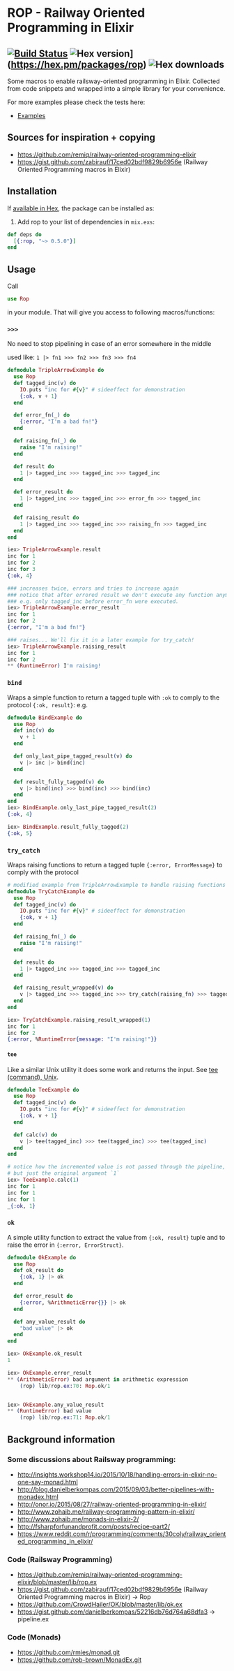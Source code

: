 # ROP - Railway Oriented Programming in Elixir


[![Build Status](https://travis-ci.org/ruby2elixir/rop.png)](https://travis-ci.org/ruby2elixir/rop)
![Hex version](https://img.shields.io/hexpm/v/rop.svg "Hex version")](https://hex.pm/packages/rop)
![Hex downloads](https://img.shields.io/hexpm/dt/rop.svg "Hex downloads")
----


Some macros to enable railsway-oriented programming in Elixir.
Collected from code snippets and wrapped into a simple library for your convenience.


For more examples please check the tests here:
- [Examples](https://github.com/ruby2elixir/rop/blob/master/test/rop_test.exs)


## Sources for inspiration + copying
- https://github.com/remiq/railway-oriented-programming-elixir
- https://gist.github.com/zabirauf/17ced02bdf9829b6956e (Railway Oriented Programming macros in Elixir)


## Installation
If [available in Hex](https://hex.pm/docs/publish), the package can be installed as:

1. Add rop to your list of dependencies in `mix.exs`:
```elixir
def deps do
  [{:rop, "~> 0.5.0"}]
end
```



## Usage
Call

```elixir
use Rop
```

in your module. That will give you access to following macros/functions:

### `>>>`
No need to stop pipelining in case of an error somewhere in the middle


used like: `1 |> fn1 >>> fn2 >>> fn3 >>> fn4`

```elixir
defmodule TripleArrowExample do
  use Rop
  def tagged_inc(v) do
    IO.puts "inc for #{v}" # sideeffect for demonstration
    {:ok, v + 1}
  end

  def error_fn(_) do
    {:error, "I'm a bad fn!"}
  end

  def raising_fn(_) do
    raise "I'm raising!"
  end

  def result do
    1 |> tagged_inc >>> tagged_inc >>> tagged_inc
  end

  def error_result do
    1 |> tagged_inc >>> tagged_inc >>> error_fn >>> tagged_inc
  end

  def raising_result do
    1 |> tagged_inc >>> tagged_inc >>> raising_fn >>> tagged_inc
  end
end

iex> TripleArrowExample.result
inc for 1
inc for 2
inc for 3
{:ok, 4}

### increases twice, errors and tries to increase again
### notice that after errored result we don't execute any function anymore in the pipeline,
### e.g. only tagged_inc before error_fn were executed.
iex> TripleArrowExample.error_result
inc for 1
inc for 2
{:error, "I'm a bad fn!"}

### raises... We'll fix it in a later example for try_catch!
iex> TripleArrowExample.raising_result
inc for 1
inc for 2
** (RuntimeError) I'm raising!
```


### `bind`
Wraps a simple function to return a tagged tuple with `:ok` to comply to the protocol `{:ok, result}`: e.g.

```elixir
defmodule BindExample do
  use Rop
  def inc(v) do
    v + 1
  end

  def only_last_pipe_tagged_result(v) do
    v |> inc |> bind(inc)
  end

  def result_fully_tagged(v) do
    v |> bind(inc) >>> bind(inc) >>> bind(inc)
  end
end
iex> BindExample.only_last_pipe_tagged_result(2)
{:ok, 4}

iex> BindExample.result_fully_tagged(2)
{:ok, 5}
```


### `try_catch`

Wraps raising functions to return a tagged tuple `{:error, ErrorMessage}`  to comply with the protocol

```elixir
# modified example from TripleArrowExample to handle raising functions
defmodule TryCatchExample do
  use Rop
  def tagged_inc(v) do
    IO.puts "inc for #{v}" # sideeffect for demonstration
    {:ok, v + 1}
  end

  def raising_fn(_) do
    raise "I'm raising!"
  end

  def result do
    1 |> tagged_inc >>> tagged_inc >>> tagged_inc
  end

  def raising_result_wrapped(v) do
    v |> tagged_inc >>> tagged_inc >>> try_catch(raising_fn) >>> tagged_inc
  end
end

iex> TryCatchExample.raising_result_wrapped(1)
inc for 1
inc for 2
{:error, %RuntimeError{message: "I'm raising!"}}
```


#### `tee`

Like a similar Unix utility it does some work and returns the input. See [tee (command), Unix](https://en.wikipedia.org/wiki/Tee_(command)).



```elixir
defmodule TeeExample do
  use Rop
  def tagged_inc(v) do
    IO.puts "inc for #{v}" # sideeffect for demonstration
    {:ok, v + 1}
  end

  def calc(v) do
    v |> tee(tagged_inc) >>> tee(tagged_inc) >>> tee(tagged_inc)
  end
end

# notice how the incremented value is not passed through the pipeline,
# but just the original argument `1`
iex> TeeExample.calc(1)
inc for 1
inc for 1
inc for 1
_{:ok, 1}
```


### `ok`

A simple utility function to extract the value from `{:ok, result}` tuple and to raise the error in `{:error, ErrorStruct}`.

```elixir
defmodule OkExample do
  use Rop
  def ok_result do
    {:ok, 1} |> ok
  end

  def error_result do
    {:error, %ArithmeticError{}} |> ok
  end

  def any_value_result do
    "bad value" |> ok
  end
end

iex> OkExample.ok_result
1

iex> OkExample.error_result
** (ArithmeticError) bad argument in arithmetic expression
    (rop) lib/rop.ex:70: Rop.ok/1


iex> OkExample.any_value_result
** (RuntimeError) bad value
    (rop) lib/rop.ex:71: Rop.ok/1
```




Background information
----------------------

### Some discussions about Railsway programming:
- http://insights.workshop14.io/2015/10/18/handling-errors-in-elixir-no-one-say-monad.html
- http://blog.danielberkompas.com/2015/09/03/better-pipelines-with-monadex.html
- http://onor.io/2015/08/27/railway-oriented-programming-in-elixir/
- http://www.zohaib.me/railway-programming-pattern-in-elixir/
- http://www.zohaib.me/monads-in-elixir-2/
- http://fsharpforfunandprofit.com/posts/recipe-part2/
- https://www.reddit.com/r/programming/comments/30coly/railway_oriented_programming_in_elixir/

### Code (Railsway Programming)
- https://github.com/remiq/railway-oriented-programming-elixir/blob/master/lib/rop.ex
- https://gist.github.com/zabirauf/17ced02bdf9829b6956e (Railway Oriented Programming macros in Elixir) -> Rop
- https://github.com/CrowdHailer/OK/blob/master/lib/ok.ex
- https://gist.github.com/danielberkompas/52216db76d764a68dfa3 -> pipeline.ex

### Code (Monads)
- https://github.com/rmies/monad.git
- https://github.com/rob-brown/MonadEx.git

